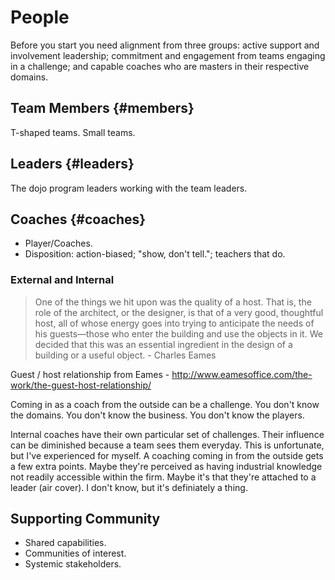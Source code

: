 # People

Before you start you need alignment from three groups: active support and involvement leadership; commitment and engagement from teams engaging in a challenge; and capable coaches who are masters in their respective domains.


## Team Members {#members}

T-shaped teams. Small teams.

## Leaders {#leaders}

The dojo program leaders working with the team leaders.

## Coaches {#coaches}

- Player/Coaches.
- Disposition: action-biased; "show, don't tell."; teachers that do.

### External and Internal

> One of the things we hit upon was the quality of a host. That is, the role of the architect, or the designer, is that of a very good, thoughtful host, all of whose energy goes into trying to anticipate the needs of his guests—those who enter the building and use the objects in it. We decided that this was an essential ingredient in the design of a building or a useful object. - Charles Eames

Guest / host relationship from Eames - http://www.eamesoffice.com/the-work/the-guest-host-relationship/

Coming in as a coach from the outside can be a challenge. You don't know the domains. You don't know the business. You don't know the players.

Internal coaches have their own particular set of challenges. Their influence can be diminished because a team sees them everyday. This is unfortunate, but I've experienced for myself. A coaching coming in from the outside gets a few extra points. Maybe they're perceived as having industrial knowledge not readily accessible within the firm. Maybe it's that they're attached to a leader (air cover). I don't know, but it's definiately a thing.

## Supporting Community

- Shared capabilities.
- Communities of interest.
- Systemic stakeholders.